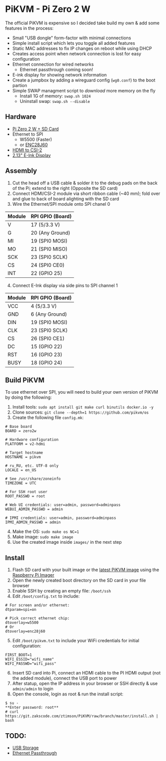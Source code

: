 # PiKVM - Pi Zero 2 W

The official PiKVM is expensive so I decided take build my own & add some features in the process:
- Small "USB dongle" form-factor with minimal connections 
- Simple install script which lets you toggle all added features
- Static MAC addresses to fix IP changes on reboot while using DHCP
- Creates access point when network connection is lost for easy configuration
- Ethernet connection for wired networks
  - Ethernet passthrough coming soon!
- E-ink display for showing network information
- Create a jumpbox by adding a wireguard config (`wg0.conf`) to the boot partion
- Simple SWAP managment script to _download_ more memory on the fly
  - Install 1G of memory: `swap.sh 1024`
  - Uninstall swap: `swap.sh --disable`

## Hardware
 - [Pi Zero 2 W + SD Card](https://www.raspberrypi.com/products/raspberry-pi-zero-2-w/)
 - Ethernet to SPI
   - W5500 (Faster)
   - or [ENC28J60](https://www.waveshare.com/enc28j60-ethernet-board.htm)
 - [HDMI to CSI-2](https://www.waveshare.com/hdmi-to-csi-adapter.htm)
 - [2.13" E-Ink Display](https://www.waveshare.com/2.13inch-e-paper-hat.htm)

## Assembly
1. Cut the head off a USB cable & solder it to the debug pads on the back of the Pi; extend to the right (Opposite the SD card)
2. Connect HDMI/CSI-2 module via short ribbon cable (~40 mm); fold over and glue to back of board alighting with the SD card
3. Wire the Ethernet/SPI module onto SPI chanel 0

| Module | RPI GPIO (Board) |
|--------|------------------|
| V      | 17 (5/3.3 V)     |
| G      | 20 (Any Ground)  |
| MI     | 19 (SPI0 MOSI)   |
| MO     | 21 (SPI0 MISO)   |
| SCK    | 23 (SPI0 SCLK)   |
| CS     | 24 (SPI0 CE0)    |
| INT    | 22 (GPIO 25)     |

4. Connect E-Ink display via side pins to SPI channel 1

| Module | RPI GPIO (Board) |
|--------|------------------|
| VCC    | 4  (5/3.3 V)     |
| GND    | 6 (Any Ground)   |
| DIN    | 19 (SPI0 MOSI)   |
| CLK    | 23 (SPI0 SCLK)   |
| CS     | 26 (SPI0 CE1)    |
| DC     | 15 (GPIO 22)     |
| RST    | 16 (GPIO 23)     |
| BUSY   | 18 (GPIO 24)     |

## Build PiKVM

To use ethernet over SPI, you will need to build your own version of PiKVM by doing the following:

1. Install tools: `sudo apt install git make curl binutils docker.io -y`
2. Clone sources: `git clone --depth=1 https://github.com/pikvm/os`
3. Create the following file `config.mk`:
```
# Base board
BOARD = zero2w

# Hardware configuration
PLATFORM = v2-hdmi

# Target hostname
HOSTNAME = pikvm

# ru_RU, etc. UTF-8 only
LOCALE = en_US

# See /usr/share/zoneinfo
TIMEZONE = UTC

# For SSH root user
ROOT_PASSWD = root

# Web UI credentials: user=admin, password=adminpass
WEBUI_ADMIN_PASSWD = admin

# IPMI credentials: user=admin, password=adminpass
IPMI_ADMIN_PASSWD = admin
```
4. Make the OS: `sudo make os NC=1`
5. Make image: `sudo make image`
6. Use the created image inside `images/` in the next step

## Install
1. Flash SD card with your built image or the [latest PiKVM image](https://pikvm.org/download/) using the [Raspberry Pi Imager](https://www.raspberrypi.com/software/)
2. Open the newly created boot directory on the SD card in your file browser
3. Enable SSH by creating an empty file: `/boot/ssh`
4. Edit `/boot/config.txt` to include:
```
# For screen and/or ethernet:
dtparam=spi=on

# Pick correct ethernet chip:
dtoverlay=w5500
# Or
dtoverlay=enc28j60
```
5. Edit `/boot/pikvm.txt` to include your WiFi credentials for initial configuration:
```
FIRST_BOOT=1
WIFI_ESSID="wifi_name"
WIFI_PASSWD="wifi_pass"
```
6. Insert SD card into Pi, connect an HDMI cable to the PI HDMI output (not the added module), connect the USB port to power
7. After statup, open the IP address in your browser or SSH directly & use `admin/admin` to login
8. Open the console, login as root & run the install script:
```
$ su -
**Enter password: root**
# curl https://git.zakscode.com/ztimson/PiKVM/raw/branch/master/install.sh | bash
```

## TODO:
- [USB Storage](https://docs.pikvm.org/msd/#manual-images-uploading)
- [Ethernet Passthrough](https://docs.pikvm.org/usb_ethernet/)
